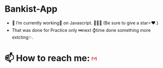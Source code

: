 # Bankist-App


 - 🔭 I’m currently working💼 on Javascript. 📝🌳🌲 (Be sure to give a star⭐️❤️.)
 - That was done for Practice only ⏭️next ⌚time done something more extcting✨.
 
  # 📫 How to reach me: [![Mail 📩📧](Bankist-App/gmail.png)](mailto:divyapratap589@gmail.com)
 
